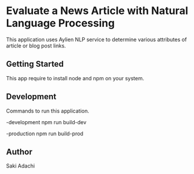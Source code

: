 # Evaluate a News Article with Natural Language Processing
This application uses Aylien NLP service to determine various attributes of article or blog post links.

## Getting Started
This app require to install node and npm on your system.

## Development
Commands to run this application.

-development
npm run build-dev

-production
npm run build-prod

## Author
Saki Adachi